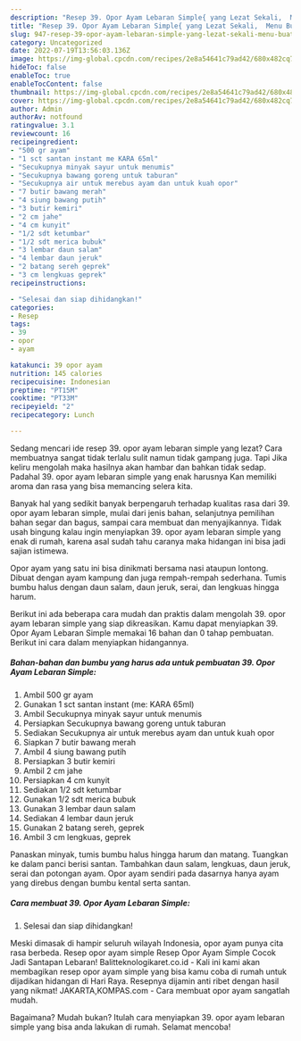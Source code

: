 ```yaml
---
description: "Resep 39. Opor Ayam Lebaran Simple{ yang Lezat Sekali,  Menu Buat lebaran"
title: "Resep 39. Opor Ayam Lebaran Simple{ yang Lezat Sekali,  Menu Buat lebaran"
slug: 947-resep-39-opor-ayam-lebaran-simple-yang-lezat-sekali-menu-buat-lebaran
category: Uncategorized
date: 2022-07-19T13:56:03.136Z
image: https://img-global.cpcdn.com/recipes/2e8a54641c79ad42/680x482cq70/39-opor-ayam-lebaran-simple-foto-resep-utama.jpg
hideToc: false
enableToc: true
enableTocContent: false
thumbnail: https://img-global.cpcdn.com/recipes/2e8a54641c79ad42/680x482cq70/39-opor-ayam-lebaran-simple-foto-resep-utama.jpg
cover: https://img-global.cpcdn.com/recipes/2e8a54641c79ad42/680x482cq70/39-opor-ayam-lebaran-simple-foto-resep-utama.jpg
author: Admin
authorAv: notfound
ratingvalue: 3.1
reviewcount: 16
recipeingredient:
- "500 gr ayam"
- "1 sct santan instant me KARA 65ml"
- "Secukupnya minyak sayur untuk menumis"
- "Secukupnya bawang goreng untuk taburan"
- "Secukupnya air untuk merebus ayam dan untuk kuah opor"
- "7 butir bawang merah"
- "4 siung bawang putih"
- "3 butir kemiri"
- "2 cm jahe"
- "4 cm kunyit"
- "1/2 sdt ketumbar"
- "1/2 sdt merica bubuk"
- "3 lembar daun salam"
- "4 lembar daun jeruk"
- "2 batang sereh geprek"
- "3 cm lengkuas geprek"
recipeinstructions:

- "Selesai dan siap dihidangkan!"
categories:
- Resep
tags:
- 39
- opor
- ayam

katakunci: 39 opor ayam 
nutrition: 145 calories
recipecuisine: Indonesian
preptime: "PT15M"
cooktime: "PT33M"
recipeyield: "2"
recipecategory: Lunch

---
```



Sedang mencari ide resep 39. opor ayam lebaran simple yang lezat? Cara membuatnya sangat tidak terlalu sulit namun tidak gampang juga. Tapi Jika keliru mengolah maka hasilnya akan hambar dan bahkan tidak sedap. Padahal 39. opor ayam lebaran simple yang enak harusnya Kan memiliki aroma dan rasa yang bisa memancing selera kita.


Banyak hal yang sedikit banyak berpengaruh terhadap kualitas rasa dari 39. opor ayam lebaran simple, mulai dari jenis bahan, selanjutnya pemilihan bahan segar dan bagus, sampai cara membuat dan menyajikannya. Tidak usah bingung kalau ingin menyiapkan 39. opor ayam lebaran simple yang enak di rumah, karena asal sudah tahu caranya maka hidangan ini bisa jadi sajian istimewa.

Opor ayam yang satu ini bisa dinikmati bersama nasi ataupun lontong. Dibuat dengan ayam kampung dan juga rempah-rempah sederhana. Tumis bumbu halus dengan daun salam, daun jeruk, serai, dan lengkuas hingga harum.


Berikut ini ada beberapa cara mudah dan praktis dalam mengolah 39. opor ayam lebaran simple yang siap dikreasikan. Kamu dapat menyiapkan 39. Opor Ayam Lebaran Simple memakai 16 bahan dan 0 tahap pembuatan. Berikut ini cara dalam menyiapkan hidangannya.

<!--inarticleads1-->

##### Bahan-bahan dan bumbu yang harus ada untuk pembuatan 39. Opor Ayam Lebaran Simple:

1. Ambil 500 gr ayam
1. Gunakan 1 sct santan instant (me: KARA 65ml)
1. Ambil Secukupnya minyak sayur untuk menumis
1. Persiapkan Secukupnya bawang goreng untuk taburan
1. Sediakan Secukupnya air untuk merebus ayam dan untuk kuah opor
1. Siapkan 7 butir bawang merah
1. Ambil 4 siung bawang putih
1. Persiapkan 3 butir kemiri
1. Ambil 2 cm jahe
1. Persiapkan 4 cm kunyit
1. Sediakan 1/2 sdt ketumbar
1. Gunakan 1/2 sdt merica bubuk
1. Gunakan 3 lembar daun salam
1. Sediakan 4 lembar daun jeruk
1. Gunakan 2 batang sereh, geprek
1. Ambil 3 cm lengkuas, geprek


Panaskan minyak, tumis bumbu halus hingga harum dan matang. Tuangkan ke dalam panci berisi santan. Tambahkan daun salam, lengkuas, daun jeruk, serai dan potongan ayam. Opor ayam sendiri pada dasarnya hanya ayam yang direbus dengan bumbu kental serta santan. 

<!--inarticleads2-->

##### Cara membuat 39. Opor Ayam Lebaran Simple:


1. Selesai dan siap dihidangkan!

Meski dimasak di hampir seluruh wilayah Indonesia, opor ayam punya cita rasa berbeda. Resep opor ayam simple Resep Opor Ayam Simple Cocok Jadi Santapan Lebaran! Balitteknologikaret.co.id - Kali ini kami akan membagikan resep opor ayam simple yang bisa kamu coba di rumah untuk dijadikan hidangan di Hari Raya. Resepnya dijamin anti ribet dengan hasil yang nikmat! JAKARTA,KOMPAS.com - Cara membuat opor ayam sangatlah mudah. 

Bagaimana? Mudah bukan? Itulah cara menyiapkan 39. opor ayam lebaran simple yang bisa anda lakukan di rumah. Selamat mencoba!
